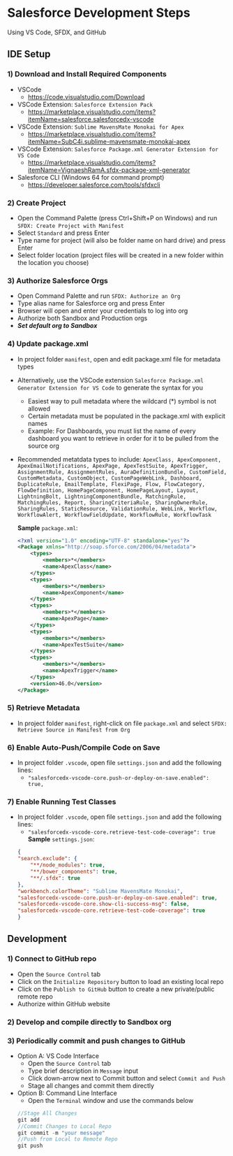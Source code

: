 # Salesforce Development Steps
Using VS Code, SFDX, and GitHub

## IDE Setup

### 1) Download and Install Required Components
- VSCode
	- https://code.visualstudio.com/Download
- VSCode Extension: `Salesforce Extension Pack`
	- https://marketplace.visualstudio.com/items?itemName=salesforce.salesforcedx-vscode
- VSCode Extension: `Sublime MavensMate Monokai for Apex`
	- https://marketplace.visualstudio.com/items?itemName=SubC4i.sublime-mavensmate-monokai-apex
- VSCode Extension: `Salesforce Package.xml Generator Extension for VS Code`
	- https://marketplace.visualstudio.com/items?itemName=VignaeshRamA.sfdx-package-xml-generator
- Salesforce CLI (Windows 64 for command prompt)
	- https://developer.salesforce.com/tools/sfdxcli

### 2) Create Project
- Open the Command Palette (press Ctrl+Shift+P on Windows) and run `SFDX: Create Project with Manifest`
- Select `Standard` and press Enter
- Type name for project (will also be folder name on hard drive) and press Enter
- Select folder location (project files will be created in a new folder within the location you choose)

### 3) Authorize Salesforce Orgs
- Open Command Palette and run `SFDX: Authorize an Org`
- Type alias name for Salesforce org and press Enter
- Browser will open and enter your credentials to log into org
- Authorize both Sandbox and Production orgs
- ***Set default org to Sandbox***

### 4) Update package.xml
- In project folder `manifest`, open and edit package.xml file for metadata types
- Alternatively, use the VSCode extension `Salesforce Package.xml Generator Extension for VS Code` to generate the syntax for you
	- Easiest way to pull metadata where the wildcard (*) symbol is not allowed
	- Certain metadata must be populated in the package.xml with explicit names
	- Example: For Dashboards, you must list the name of every dashboard you want to retrieve in order for it to be pulled from the source org
- Recommended metatdata types to include: `ApexClass, ApexComponent, ApexEmailNotifications, ApexPage, ApexTestSuite, ApexTrigger, AssignmentRule, AssignmentRules, AuraDefinitionBundle, CustomField, CustomMetadata, CustomObject, CustomPageWebLink, Dashboard, DuplicateRule, EmailTemplate, FlexiPage, Flow, FlowCategory, FlowDefinition, HomePageComponent, HomePageLayout, Layout, LightningBolt, LightningComponentBundle, MatchingRule, MatchingRules, Report, SharingCriteriaRule, SharingOwnerRule, SharingRules, StaticResource, ValidationRule, WebLink, Workflow, WorkflowAlert, WorkflowFieldUpdate, WorkflowRule, WorkflowTask`

	**Sample** `package.xml`:
	```xml
	<?xml version="1.0" encoding="UTF-8" standalone="yes"?>
	<Package xmlns="http://soap.sforce.com/2006/04/metadata">
		<types>
			<members>*</members>
			<name>ApexClass</name>
		</types>
		<types>
			<members>*</members>
			<name>ApexComponent</name>
		</types>
		<types>
			<members>*</members>
			<name>ApexPage</name>
		</types>
		<types>
			<members>*</members>
			<name>ApexTestSuite</name>
		</types>
		<types>
			<members>*</members>
			<name>ApexTrigger</name>
		</types>
		<version>46.0</version>
	</Package>
	```

### 5) Retrieve Metadata
- In project folder `manifest`, right-click on file `package.xml` and select `SFDX: Retrieve Source in Manifest from Org`

### 6) Enable Auto-Push/Compile Code on Save
- In project folder `.vscode`, open file `settings.json` and add the following lines:
	- ` "salesforcedx-vscode-core.push-or-deploy-on-save.enabled": true, `

### 7) Enable Running Test Classes
- In project folder `.vscode`, open file `settings.json` and add the following lines:
	- ` "salesforcedx-vscode-core.retrieve-test-code-coverage": true `
	**Sample** `settings.json`:
	```json
	{
	"search.exclude": {
		"**/node_modules": true,
		"**/bower_components": true,
		"**/.sfdx": true
	},
	"workbench.colorTheme": "Sublime MavensMate Monokai",
	"salesforcedx-vscode-core.push-or-deploy-on-save.enabled": true,
	"salesforcedx-vscode-core.show-cli-success-msg": false,
	"salesforcedx-vscode-core.retrieve-test-code-coverage": true
	}
	```

## Development

### 1) Connect to GitHub repo
- Open the `Source Control` tab
- Click on the `Initialize Repository` button to load an existing local repo
- Click on the `Publish to GitHub` button to create a new private/public remote repo
- Authorize within GitHub website

### 2) Develop and compile directly to Sandbox org

### 3) Periodically commit and push changes to GitHub
- Option A: VS Code Interface
    - Open the `Source Control` tab
    - Type brief description in `Message` input
    - Click down-arrow next to Commit button and select `Commit and Push`
    - Stage all changes and commit them directly
- Option B: Command Line Interface
    - Open the `Terminal` window and use the commands below
    ```javascript
    //Stage All Changes
    git add
    //Commit Changes to Local Repo
    git commit -m "your message"
    //Push from Local to Remote Repo
    git push
    ```
